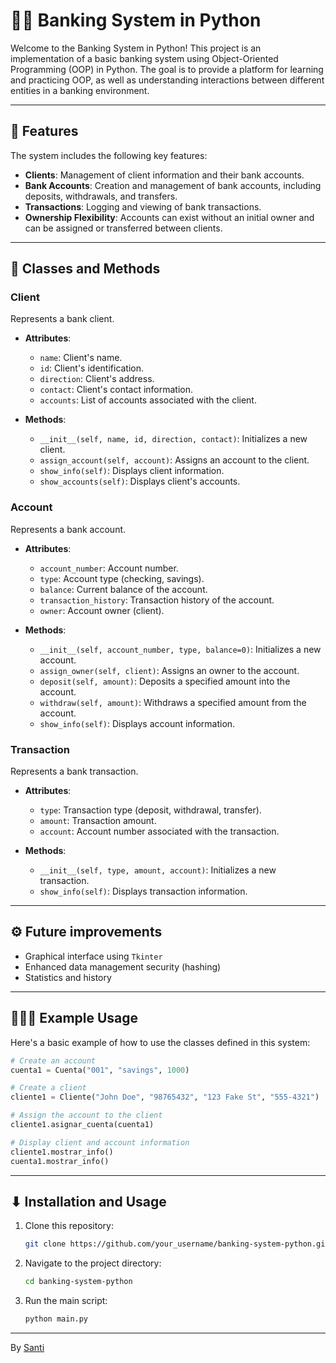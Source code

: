# 💸🐍 Banking System in Python

Welcome to the Banking System in Python! This project is an implementation of a basic banking system using Object-Oriented Programming (OOP) in Python. The goal is to provide a platform for learning and practicing OOP, as well as understanding interactions between different entities in a banking environment.
___
## 📑 Features

The system includes the following key features:

- **Clients**: Management of client information and their bank accounts.
- **Bank Accounts**: Creation and management of bank accounts, including deposits, withdrawals, and transfers.
- **Transactions**: Logging and viewing of bank transactions.
- **Ownership Flexibility**: Accounts can exist without an initial owner and can be assigned or transferred between clients.
___
## 🧊 Classes and Methods

### Client

Represents a bank client.

- **Attributes**:
  - `name`: Client's name.
  - `id`: Client's identification.
  - `direction`: Client's address.
  - `contact`: Client's contact information.
  - `accounts`: List of accounts associated with the client.

- **Methods**:
  - `__init__(self, name, id, direction, contact)`: Initializes a new client.
  - `assign_account(self, account)`: Assigns an account to the client.
  - `show_info(self)`: Displays client information.
  - `show_accounts(self)`: Displays client's accounts.

### Account

Represents a bank account.

- **Attributes**:
  - `account_number`: Account number.
  - `type`: Account type (checking, savings).
  - `balance`: Current balance of the account.
  - `transaction_history`: Transaction history of the account.
  - `owner`: Account owner (client).

- **Methods**:
  - `__init__(self, account_number, type, balance=0)`: Initializes a new account.
  - `assign_owner(self, client)`: Assigns an owner to the account.
  - `deposit(self, amount)`: Deposits a specified amount into the account.
  - `withdraw(self, amount)`: Withdraws a specified amount from the account.
  - `show_info(self)`: Displays account information.

### Transaction

Represents a bank transaction.

- **Attributes**:
  - `type`: Transaction type (deposit, withdrawal, transfer).
  - `amount`: Transaction amount.
  - `account`: Account number associated with the transaction.

- **Methods**:
  - `__init__(self, type, amount, account)`: Initializes a new transaction.
  - `show_info(self)`: Displays transaction information.
___
## ⚙ Future improvements

- Graphical interface using `Tkinter`
- Enhanced data management security (hashing)
- Statistics and history
___
## 👨🏼‍🏫 Example Usage

Here's a basic example of how to use the classes defined in this system:

```python
# Create an account
cuenta1 = Cuenta("001", "savings", 1000)

# Create a client
cliente1 = Cliente("John Doe", "98765432", "123 Fake St", "555-4321")

# Assign the account to the client
cliente1.asignar_cuenta(cuenta1)

# Display client and account information
cliente1.mostrar_info()
cuenta1.mostrar_info()
```

___
## ⬇ Installation and Usage

1. Clone this repository:
    ```bash
    git clone https://github.com/your_username/banking-system-python.git
    ```

2. Navigate to the project directory:
    ```bash
    cd banking-system-python
    ```

3. Run the main script:
    ```bash
    python main.py
    ```

___
By [Santi](https://github.com/saantii-17/)
